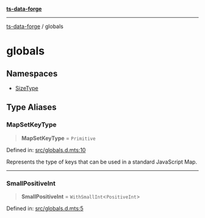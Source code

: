 [**ts-data-forge**](../README.md)

---

[ts-data-forge](../README.md) / globals

# globals

## Namespaces

- [SizeType](namespaces/SizeType.md)

## Type Aliases

### MapSetKeyType

> **MapSetKeyType** = `Primitive`

Defined in: [src/globals.d.mts:10](https://github.com/noshiro-pf/ts-data-forge/blob/main/src/globals.d.mts#L10)

Represents the type of keys that can be used in a standard JavaScript Map.

---

### SmallPositiveInt

> **SmallPositiveInt** = `WithSmallInt`\<`PositiveInt`\>

Defined in: [src/globals.d.mts:5](https://github.com/noshiro-pf/ts-data-forge/blob/main/src/globals.d.mts#L5)
